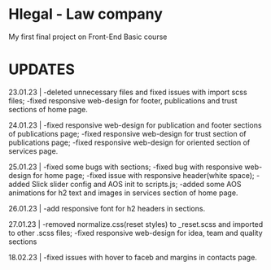 # Hlegal - Law company
My first final project on Front-End Basic course

# UPDATES
23.01.23 | 
-deleted unnecessary files and fixed issues with import scss files;
-fixed responsive web-design for footer, publications and trust sections of home page.

24.01.23 |
-fixed responsive web-design for publication and footer sections of publications page;
-fixed responsive web-design for trust section of publications page;
-fixed responsive web-design for oriented section of services page.

25.01.23 |
-fixed some bugs with sections;
-fixed bug with responsive web-design for home page;
-fixed issue with responsive header(white space);
-added Slick slider config and AOS init to scripts.js;
-added some AOS animations for h2 text and images in services section of home page.

26.01.23 |
-add responsive font for h2 headers in sections.

27.01.23 |
-removed normalize.css(reset styles) to _reset.scss and imported to other .scss files;
-fixed responsive web-design for idea, team and quality sections

18.02.23 |
-fixed issues with hover to faceb and margins in contacts page.
